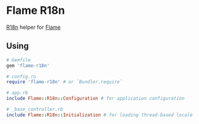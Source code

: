 # Flame R18n

[R18n](https://github.com/ai/r18n) helper for
[Flame](https://github.com/AlexWayfer/flame)

## Using

```ruby
# Gemfile
gem 'flame-r18n'

# config.ru
require 'flame-r18n' # or `Bundler.require`

# app.rb
include Flame::R18n::Configuration # for application configuration

# _base_controller.rb
include Flame::R18n::Initialization # for loading thread-based locale
```
